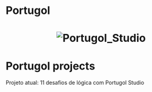 # Portugol

<h1 align=center>
    <img alt="Portugol_Studio" src="https://www.google.com/url?sa=i&url=https%3A%2F%2Funivali.br%2Fportugolstudio&psig=AOvVaw1uX-evX_Is7UtH2UTK1s3G&ust=1664309931609000&source=images&cd=vfe&ved=0CAwQjRxqFwoTCJjn5-Sjs_oCFQAAAAAdAAAAABAD">
</h1>

<h1>Portugol projects</h1>

<p>Projeto atual: 11 desafios de lógica com Portugol Studio</p>
